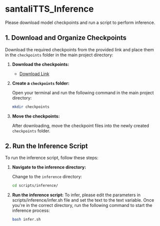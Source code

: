 # santaliTTS_Inference

Please download model checkpoints and run a script to perform inference.


## 1. **Download and Organize Checkpoints**

   Download the required checkpoints from the provided link and place them in the `checkpoints` folder in the main project directory:

   1. **Download the checkpoints:**
      - [Download Link](https://iiitaphyd-my.sharepoint.com/:f:/g/personal/anindita_mondal_research_iiit_ac_in/Etc-p1gSu8pFrAekiw8gWQEBlDhrY4Gysdn6FSkXc_ndLQ?e=GkheZg) <!-- Replace # with the actual download link -->

   2. **Create a `checkpoints` folder:**

      Open your terminal and run the following command in the main project directory:

      ```bash
      mkdir checkpoints
      ```

   3. **Move the checkpoints:**

      After downloading, move the checkpoint files into the newly created `checkpoints` folder.

## 2. **Run the Inference Script**

   To run the inference script, follow these steps:

   1. **Navigate to the inference directory:**

      Change to the `inference` directory:

      ```bash
      cd scripts/inference/
      ```

   2. **Run the inference script:**
      To infer, please edit the parameters in scripts/inference/infer.sh file and set the text to the text variable.
      Once you're in the correct directory, run the following command to start the inference process:

      ```bash
      bash infer.sh
      ```




